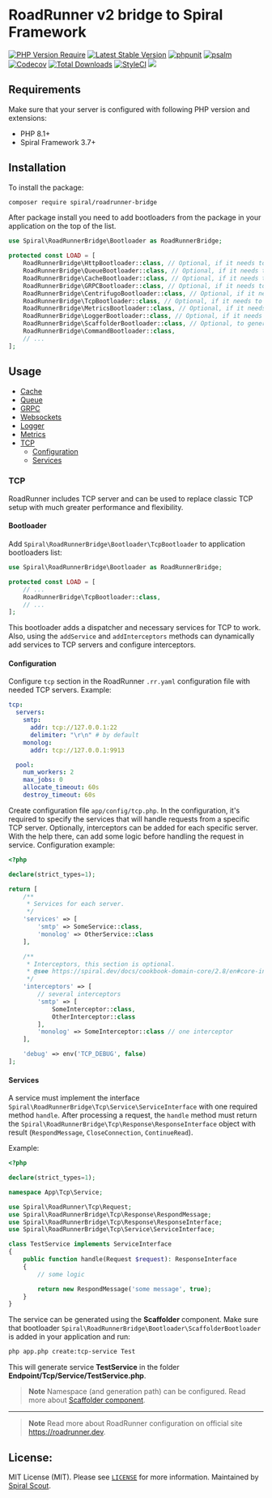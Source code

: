# RoadRunner v2 bridge to Spiral Framework

[![PHP Version Require](https://poser.pugx.org/spiral/roadrunner-bridge/require/php)](https://packagist.org/packages/spiral/roadrunner-bridge)
[![Latest Stable Version](https://poser.pugx.org/spiral/roadrunner-bridge/v/stable)](https://packagist.org/packages/spiral/roadrunner-bridge)
[![phpunit](https://github.com/spiral/roadrunner-bridge/actions/workflows/phpunit.yml/badge.svg)](https://github.com/spiral/roadrunner-bridge/actions)
[![psalm](https://github.com/spiral/roadrunner-bridge/actions/workflows/psalm.yml/badge.svg)](https://github.com/spiral/roadrunner-bridge/actions)
[![Codecov](https://codecov.io/gh/spiral/roadrunner-bridge/branch/master/graph/badge.svg)](https://codecov.io/gh/spiral/roadrunner-bridge/)
[![Total Downloads](https://poser.pugx.org/spiral/roadrunner-bridge/downloads)](https://packagist.org/packages/spiral/roadrunner-bridge)
[![StyleCI](https://github.styleci.io/repos/447581540/shield)](https://github.styleci.io/repos/447581540)
<a href="https://discord.gg/8bZsjYhVVk"><img src="https://img.shields.io/badge/discord-chat-magenta.svg"></a>

## Requirements

Make sure that your server is configured with following PHP version and extensions:

- PHP 8.1+
- Spiral Framework 3.7+

## Installation

To install the package:

```bash
composer require spiral/roadrunner-bridge
```

After package install you need to add bootloaders from the package in your application on the top of the list.

```php
use Spiral\RoadRunnerBridge\Bootloader as RoadRunnerBridge;

protected const LOAD = [
    RoadRunnerBridge\HttpBootloader::class, // Optional, if it needs to work with http plugin
    RoadRunnerBridge\QueueBootloader::class, // Optional, if it needs to work with jobs plugin
    RoadRunnerBridge\CacheBootloader::class, // Optional, if it needs to work with KV plugin
    RoadRunnerBridge\GRPCBootloader::class, // Optional, if it needs to work with GRPC plugin
    RoadRunnerBridge\CentrifugoBootloader::class, // Optional, if it needs to work with centrifugo server
    RoadRunnerBridge\TcpBootloader::class, // Optional, if it needs to work with TCP plugin
    RoadRunnerBridge\MetricsBootloader::class, // Optional, if it needs to work with metrics plugin
    RoadRunnerBridge\LoggerBootloader::class, // Optional, if it needs to work with app-logger plugin
    RoadRunnerBridge\ScaffolderBootloader::class, // Optional, to generate Centrifugo handlers and TCP services via Scaffolder
    RoadRunnerBridge\CommandBootloader::class,
    // ...
];
```

## Usage

- [Cache](https://spiral.dev/docs/basics-cache)
- [Queue](https://spiral.dev/docs/queue-configuration)
- [GRPC](https://spiral.dev/docs/grpc-configuration)
- [Websockets](https://spiral.dev/docs/websockets-configuration)
- [Logger](https://spiral.dev/docs/basics-logging/#roadrunner-handler)
- [Metrics](https://spiral.dev/docs/advanced-prometheus-metrics)
- [TCP](#tcp)
    - [Configuration](#configuration-2)
    - [Services](#services)

### TCP

RoadRunner includes TCP server and can be used to replace classic TCP setup with much greater performance and
flexibility.

#### Bootloader

Add `Spiral\RoadRunnerBridge\Bootloader\TcpBootloader` to application bootloaders list:

```php
use Spiral\RoadRunnerBridge\Bootloader as RoadRunnerBridge;

protected const LOAD = [
    // ...
    RoadRunnerBridge\TcpBootloader::class,
    // ...
];
```

This bootloader adds a dispatcher and necessary services for TCP to work.
Also, using the `addService` and `addInterceptors` methods can dynamically add services to TCP servers and configure
interceptors.

#### Configuration

Configure `tcp` section in the RoadRunner `.rr.yaml` configuration file with needed TCP servers. Example:

```yaml
tcp:
  servers:
    smtp:
      addr: tcp://127.0.0.1:22
      delimiter: "\r\n" # by default
    monolog:
      addr: tcp://127.0.0.1:9913

  pool:
    num_workers: 2
    max_jobs: 0
    allocate_timeout: 60s
    destroy_timeout: 60s
```

Create configuration file `app/config/tcp.php`. In the configuration, it's required to specify the services that
will handle requests from a specific TCP server. Optionally, interceptors can be added for each specific server.
With the help there, can add some logic before handling the request in service. Configuration example:

```php
<?php

declare(strict_types=1);

return [
    /**
     * Services for each server.
     */
    'services' => [
        'smtp' => SomeService::class,
        'monolog' => OtherService::class
    ],

    /**
     * Interceptors, this section is optional.
     * @see https://spiral.dev/docs/cookbook-domain-core/2.8/en#core-interceptors
     */
    'interceptors' => [
        // several interceptors
        'smtp' => [
            SomeInterceptor::class,
            OtherInterceptor::class
        ],
        'monolog' => SomeInterceptor::class // one interceptor
    ],

    'debug' => env('TCP_DEBUG', false)
];
```

#### Services

A service must implement the interface `Spiral\RoadRunnerBridge\Tcp\Service\ServiceInterface` with one required
method `handle`.
After processing a request, the `handle` method must return the `Spiral\RoadRunnerBridge\Tcp\Response\ResponseInterface`
object
with result (`RespondMessage`, `CloseConnection`, `ContinueRead`).

Example:

```php
<?php

declare(strict_types=1);

namespace App\Tcp\Service;

use Spiral\RoadRunner\Tcp\Request;
use Spiral\RoadRunnerBridge\Tcp\Response\RespondMessage;
use Spiral\RoadRunnerBridge\Tcp\Response\ResponseInterface;
use Spiral\RoadRunnerBridge\Tcp\Service\ServiceInterface;

class TestService implements ServiceInterface
{
    public function handle(Request $request): ResponseInterface
    {
        // some logic

        return new RespondMessage('some message', true);
    }
}
```

The service can be generated using the **Scaffolder** component. Make sure that bootloader
`Spiral\RoadRunnerBridge\Bootloader\ScaffolderBootloader` is added in your application and run:

```bash
php app.php create:tcp-service Test
```

This will generate service **TestService** in the folder **Endpoint/Tcp/Service/TestService.php**.

> **Note**
> Namespace (and generation path) can be configured.
> Read more about [Scaffolder component](https://spiral.dev/docs/basics-scaffolding).

----

> **Note**
> Read more about RoadRunner configuration on official site https://roadrunner.dev.

## License:

MIT License (MIT). Please see [`LICENSE`](./LICENSE) for more information. Maintained by [Spiral Scout](https://spiralscout.com).
